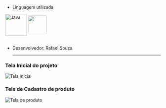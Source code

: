 -  Linguagem utilizada
<div style="display: inline_block">
<img align="center" alt="Java" width="70px" src="https://www.qftest.com/fileadmin/Webdata/logos-icons/JavaFX.png?style=for-the-badge&logo=java&logoColor=write">
<img align="center" alt="" width="60px" src="https://user-images.githubusercontent.com/22895992/97350961-6f34fc00-1891-11eb-94b3-a1613097159f.png"> 
</div>
<br/>

- Desenvolvedor: Rafael Souza
  <hr>

### Tela Inicial do projeto
![Tela inicial](https://github.com/user-attachments/assets/2739fa33-ffd0-4bdf-825a-427fbd8e669a)
### Tela de Cadastro de produto
![Tela de produto](https://github.com/user-attachments/assets/7dfc22d1-c9c3-483c-a9ea-a9da583e5a69)
